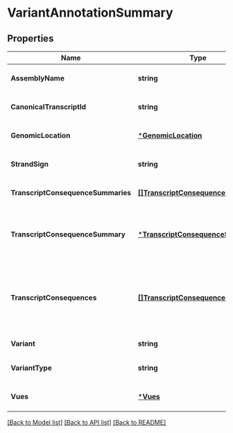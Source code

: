 # VariantAnnotationSummary

## Properties
Name | Type | Description | Notes
------------ | ------------- | ------------- | -------------
**AssemblyName** | **string** | Assembly name | [optional] [default to null]
**CanonicalTranscriptId** | **string** | Canonical transcript id | [optional] [default to null]
**GenomicLocation** | [***GenomicLocation**](GenomicLocation.md) | Genomic location | [optional] [default to null]
**StrandSign** | **string** | Strand (- or +) | [optional] [default to null]
**TranscriptConsequenceSummaries** | [**[]TranscriptConsequenceSummary**](TranscriptConsequenceSummary.md) | All transcript consequence summaries | [default to null]
**TranscriptConsequenceSummary** | [***TranscriptConsequenceSummary**](TranscriptConsequenceSummary.md) | Most impactful transcript consequence of canonical transcript or if non-existent any transcript | [default to null]
**TranscriptConsequences** | [**[]TranscriptConsequenceSummary**](TranscriptConsequenceSummary.md) | (Deprecated) Transcript consequence summaries (list of one when using annotation/, multiple when using annotation/summary/ | [default to null]
**Variant** | **string** | Variant key | [default to null]
**VariantType** | **string** | Variant type | [optional] [default to null]
**Vues** | [***Vues**](Vues.md) |  | [optional] [default to null]

[[Back to Model list]](../README.md#documentation-for-models) [[Back to API list]](../README.md#documentation-for-api-endpoints) [[Back to README]](../README.md)


